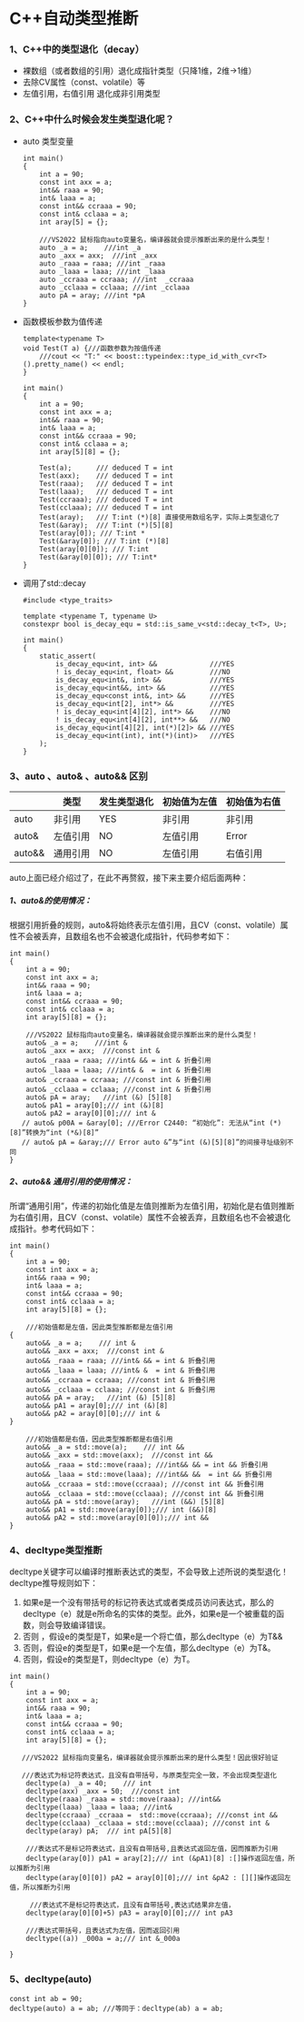# C++自动类型推断

### 1、C++中的类型退化（decay）

- 裸数组（或者数组的引用）退化成指针类型（只降1维，2维->1维）
- 去除CV属性（const、volatile）等
- 左值引用，右值引用 退化成非引用类型

### 2、C++中什么时候会发生类型退化呢？

- auto  类型变量

  ```
  int main()
  {
      int a = 90;
      const int axx = a;
      int&& raaa = 90;
      int& laaa = a;
      const int&& ccraaa = 90;
      const int& cclaaa = a;
      int aray[5] = {};
      
      ///VS2022 鼠标指向auto变量名，编译器就会提示推断出来的是什么类型！
      auto _a = a;    ///int _a
      auto _axx = axx;  ///int _axx
      auto _raaa = raaa; ///int _raaa
      auto _laaa = laaa; ///int _laaa
      auto _ccraaa = ccraaa; ///int  _ccraaa
      auto _cclaaa = cclaaa; ///int _cclaaa
      auto pA = aray; ///int *pA
  }
  ```

- 函数模板参数为值传递

  ```
  template<typename T>
  void Test(T a) {///函数参数为按值传递
      ///cout << "T:" << boost::typeindex::type_id_with_cvr<T>().pretty_name() << endl;
  }
  
  int main()
  {
      int a = 90;
      const int axx = a;
      int&& raaa = 90;
      int& laaa = a;
      const int&& ccraaa = 90;
      const int& cclaaa = a;
      int aray[5][8] = {};
  
      Test(a);      /// deduced T = int
      Test(axx);    /// deduced T = int
      Test(raaa);   /// deduced T = int
      Test(laaa);   /// deduced T = int
      Test(ccraaa); /// deduced T = int
      Test(cclaaa); /// deduced T = int
      Test(aray);   /// T:int (*)[8] 直接使用数组名字，实际上类型退化了
      Test(&aray);  /// T:int (*)[5][8]
      Test(aray[0]); /// T:int *
      Test(&aray[0]); /// T:int (*)[8]
      Test(aray[0][0]); /// T:int
      Test(&aray[0][0]); /// T:int*
  }  
  ```

- 调用了std::decay

  ```
  #include <type_traits>
   
  template <typename T, typename U>
  constexpr bool is_decay_equ = std::is_same_v<std::decay_t<T>, U>;
   
  int main()
  {
      static_assert(
          is_decay_equ<int, int> &&             ///YES
          ! is_decay_equ<int, float> &&         ///NO
          is_decay_equ<int&, int> &&            ///YES
          is_decay_equ<int&&, int> &&           ///YES
          is_decay_equ<const int&, int> &&      ///YES
          is_decay_equ<int[2], int*> &&         ///YES
          ! is_decay_equ<int[4][2], int*> &&    ///NO
          ! is_decay_equ<int[4][2], int**> &&   ///NO
          is_decay_equ<int[4][2], int(*)[2]> && ///YES
          is_decay_equ<int(int), int(*)(int)>   ///YES
      );
  }
  ```
  

### 3、auto  、auto& 、auto&& 区别

|        | 类型     | 发生类型退化 | 初始值为左值 | 初始值为右值 |
| ------ | -------- | ------------ | ------------ | ------------ |
| auto   | 非引用   | YES          | 非引用       | 非引用       |
| auto&  | 左值引用 | NO           | 左值引用     | Error        |
| auto&& | 通用引用 | NO           | 左值引用     | 右值引用     |

auto上面已经介绍过了，在此不再赘叙，接下来主要介绍后面两种：

##### 1、auto&的使用情况：

根据引用折叠的规则，auto&将始终表示左值引用，且CV（const、volatile）属性不会被丢弃，且数组名也不会被退化成指针，代码参考如下：

```
int main()
{
    int a = 90;
    const int axx = a;
    int&& raaa = 90;
    int& laaa = a;
    const int&& ccraaa = 90;
    const int& cclaaa = a;
    int aray[5][8] = {};

    ///VS2022 鼠标指向auto变量名，编译器就会提示推断出来的是什么类型！
    auto& _a = a;    ///int &
    auto& _axx = axx;  ///const int & 
    auto& _raaa = raaa; ///int& && = int & 折叠引用 
    auto& _laaa = laaa; ///int& &  = int & 折叠引用 
    auto& _ccraaa = ccraaa; ///const int & 折叠引用
    auto& _cclaaa = cclaaa; ///const int & 折叠引用
    auto& pA = aray;   ///int (&) [5][8]
    auto& pA1 = aray[0];/// int (&)[8]
    auto& pA2 = aray[0][0];/// int &
   // auto& p00A = &aray[0]; ///Error C2440: “初始化”: 无法从“int (*)[8]”转换为“int (*&)[8]”
   // auto& pA = &aray;/// Error auto &”与“int (&)[5][8]”的间接寻址级别不同
}
```

##### 2、auto&& 通用引用的使用情况：

所谓“通用引用”，传递的初始化值是左值则推断为左值引用，初始化是右值则推断为右值引用，且CV（const、volatile）属性不会被丢弃，且数组名也不会被退化成指针。参考代码如下：

```
int main()
{
    int a = 90;
    const int axx = a;
    int&& raaa = 90;
    int& laaa = a;
    const int&& ccraaa = 90;
    const int& cclaaa = a;
    int aray[5][8] = {};

    ///初始值都是左值，因此类型推断都是左值引用
{
    auto&& _a = a;    /// int & 
    auto&& _axx = axx;  ///const int & 
    auto&& _raaa = raaa; ///int& && = int & 折叠引用 
    auto&& _laaa = laaa; ///int& &  = int & 折叠引用 
    auto&& _ccraaa = ccraaa; ///const int & 折叠引用
    auto&& _cclaaa = cclaaa; ///const int & 折叠引用
    auto&& pA = aray;   ///int (&) [5][8]
    auto&& pA1 = aray[0];/// int (&)[8]
    auto&& pA2 = aray[0][0];/// int &
}
   
    ///初始值都是右值，因此类型推断都是右值引用
    auto&& _a = std::move(a);    /// int && 
    auto&& _axx = std::move(axx);  ///const int && 
    auto&& _raaa = std::move(raaa); ///int&& && = int && 折叠引用 
    auto&& _laaa = std::move(laaa); ///int&& &&  = int && 折叠引用 
    auto&& _ccraaa = std::move(ccraaa); ///const int && 折叠引用
    auto&& _cclaaa = std::move(cclaaa); ///const int && 折叠引用
    auto&& pA = std::move(aray);   ///int (&&) [5][8]
    auto&& pA1 = std::move(aray[0]);/// int (&&)[8]
    auto&& pA2 = std::move(aray[0][0]);/// int &&
}
```

### 4、decltype类型推断

decltype关键字可以编译时推断表达式的类型，不会导致上述所说的类型退化！decltype推导规则如下：

1. 如果e是一个没有带括号的标记符表达式或者类成员访问表达式，那么的decltype（e）就是e所命名的实体的类型。此外，如果e是一个被重载的函数，则会导致编译错误。
2. 否则 ，假设e的类型是T，如果e是一个将亡值，那么decltype（e）为T&&
3. 否则，假设e的类型是T，如果e是一个左值，那么decltype（e）为T&。
4. 否则，假设e的类型是T，则decltype（e）为T。

```
int main()
{
    int a = 90;
    const int axx = a;
    int&& raaa = 90;
    int& laaa = a;
    const int&& ccraaa = 90;
    const int& cclaaa = a;
    int aray[5][8] = {};

   ///VS2022 鼠标指向变量名，编译器就会提示推断出来的是什么类型！因此很好验证

   ///表达式为标记符表达式，且没有自带括号，与原类型完全一致，不会出现类型退化
    decltype(a) _a = 40;    /// int
    decltype(axx) _axx = 50;  ///const int 
    decltype(raaa) _raaa = std::move(raaa); ///int&&
    decltype(laaa) _laaa = laaa; ///int&
    decltype(ccraaa) _ccraaa =  std::move(ccraaa); ///const int && 
    decltype(cclaaa) _cclaaa = std::move(cclaaa); ///const int &
    decltype(aray) pA;  /// int pA[5][8]
   
    ///表达式不是标记符表达式，且没有自带括号,且表达式返回左值，因而推断为引用
    decltype(aray[0]) pA1 = aray[2];/// int (&pA1)[8] :[]操作返回左值，所以推断为引用
    decltype(aray[0][0]) pA2 = aray[0][0];/// int &pA2 : [][]操作返回左值，所以推断为引用

     ///表达式不是标记符表达式，且没有自带括号,表达式结果非左值，
    decltype(aray[0][0]+5) pA3 = aray[0][0];/// int pA3 

    ///表达式带括号，且表达式为左值，因而返回引用
    decltype((a)) _000a = a;/// int &_000a
    
}
```



### 5、decltype(auto)

```
const int ab = 90;
decltype(auto) a = ab; ///等同于：decltype(ab) a = ab;
```

